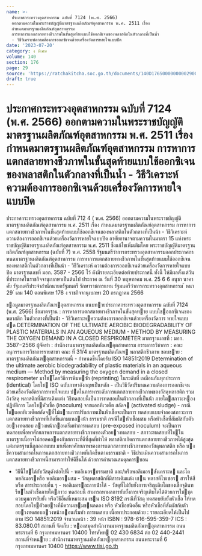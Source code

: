 ```yaml
---
name: >-
  ประกาศกระทรวงอุตสาหกรรม ฉบับที่ 7124 (พ.ศ. 2566)
  ออกตามความในพระราชบัญญัติมาตรฐานผลิตภัณฑ์อุตสาหกรรม พ.ศ. 2511 เรื่อง
  กำหนดมาตรฐานผลิตภัณฑ์อุตสาหกรรม
  การหาการแตกสลายทางชีวภาพในขั้นสุดท้ายแบบใช้ออกซิเจนของพลาสติกในตัวกลางที่เป็นน้ำ
  - วิธีวิเคราะห์ความต้องการออกซิเจนด้วยเครื่องวัดการหายใจแบบปิด
date: '2023-07-20'
category: ง พิเศษ
volume: 140
section: 176
page: 29
source: 'https://ratchakitcha.soc.go.th/documents/140D176S0000000002900.pdf'
draft: true
---
```


# ประกาศกระทรวงอุตสาหกรรม ฉบับที่ 7124 (พ.ศ. 2566) ออกตามความในพระราชบัญญัติมาตรฐานผลิตภัณฑ์อุตสาหกรรม พ.ศ. 2511 เรื่อง กำหนดมาตรฐานผลิตภัณฑ์อุตสาหกรรม การหาการแตกสลายทางชีวภาพในขั้นสุดท้ายแบบใช้ออกซิเจนของพลาสติกในตัวกลางที่เป็นน้ำ - วิธีวิเคราะห์ความต้องการออกซิเจนด้วยเครื่องวัดการหายใจแบบปิด

ประกาศกระทรวงอุตสาหกรรม ฉบับที่ 712 4 ( พ.ศ. 2566) ออกตามความในพระราชบัญญัติมาตรฐานผลิตภัณฑ์อุตสาหกรรม พ.ศ. 2511 เรื่อง กำหนดมาตรฐานผลิตภัณฑ์อุตสาหกรรม การหาการแตกสลายทางชีวภาพในขั้นสุดท้ายแบบใช้ออกซิเจนของพลาสติกในตัวกลางที่เป็นน้า - วิธีวิเคราะห์ความต้องการออกซิเจนด้วยเครื่องวัดการหายใจแบบปิด อาศัยอานาจตามความในมาตรา 15 แห่งพระราชบัญญัติมาตรฐานผลิตภัณฑ์อุตสาหกรรม พ.ศ. 2511 ซึ่งแก้ไขเพิ่มเติมโดย พระราชบัญญัติมาตรฐานผลิตภัณฑ์อุตสาหกรรม (ฉบับที่ 7) พ.ศ. 2558 รัฐมนตรีว่าการกระทรวงอุตสาหกรรมออกประกาศกาหนดมาตรฐานผลิตภัณฑ์อุตสาหกรรม การหาการแตกสลายทางชีวภาพในขั้นสุดท้ายแบบใช้ออกซิเจนของพลาสติกในตัวกลางที่เป็นน้า - วิธีวิเคราะห์ ความต้องการออกซิเจนด้วยเครื่องวัดการหายใจแบบปิด มาตรฐานเลขที่ มอก. 3587 - 2566 ไว้ ดังมีรายละเอียดต่อท้ายประกาศนี้ ทั้งนี้ ให้มีผลตั้งแต่วันที่ประกาศในราชกิจจานุเบกษาเป็นต้นไป ประกาศ ณ วันที่ 30 พฤษภาคม พ.ศ. 25 6 6 อนุชา นาคาศัย รัฐมนตรีประจำสำนักนายกรัฐมนตรี รักษาราชการแทน รัฐมนตรีว่าการกระทรวงอุตสาหกรรม ้ หนา 29 ่ เลม 140 ตอนพิเศษ 176 ง ราชกิจจานุเบกษา 20 กรกฎาคม 2566

ขอมูลมาตรฐานผลิตภัณฑอุตสาหกรรม แนบทายประกาศกระทรวงอุตสาหกรรม ฉบับที่ 7124 (พ.ศ. 2566) ชื่อมาตรฐาน : การหาการแตกสลายทางชีวภาพในขั้นสุดทาย แบบใชออกซิเจนของพลาสติก ในตัวกลางที่เป็นน้ํา - วิธีวิเคราะหความต้องการออกซิเจนด้วยเครื่องวัดการ หายใจแบบปด DETERMINATION OF THE ULTIMATE AEROBIC BIODEGRADABILITY OF PLASTIC MATERIALS IN AN AQUEOUS MEDIUM - METHOD BY MEASURING THE OXYGEN DEMAND IN A CLOSED RESPIROMETER มาตรฐานเลขที่ : มอก. 3587−2566 ผู้จัดทํา : สํานักงานมาตรฐานผลิตภัณฑอุตสาหกรรม กรรมการวิชาการ : คณะอนุกรรมการวิชาการรายสาขา คณะ ที่ 31/4 มาตรฐานผลิตภัณฑ พลาสติกชีวภาพ ขอบขาย : มาตรฐานผลิตภัณฑอุตสาหกรรมนี้ - กําหนดขึ้นโดยรับ ISO 14851:2019 Determination of the ultimate aerobic biodegradability of plastic materials in an aqueous medium — Method by measuring the oxygen demand in a closed respirometer มาใชโดยวิธีการพิมพซ้ํา (reprinting) ในระดับที่ เหมือนกันทุกประการ (identical) โดยใช ISO ฉบับภาษาอังกฤษเป็นหลัก - เป็นวิธีวัดปริมาณความต้องการออกซิเจนด้วยเครื่องวัดอัตราการหายใจแบบ ปดในการหาระดับการแตกสลายทางชีวภาพของวัสดุพลาสติก รวมถึงวัสดุ พลาสติกที่มีสารเติมแต่ง วิธีทดสอบนี้เป็นการทดสอบในตัวกลางที่เป็นน้ํา ภายใตสภาวะหองปฏิบัติการ โดยใชหัวเชื้อ (inoculum) จากแอกทิเวเต็ต สลัดจ (activated sludge) - กรณีใชแอกทิเวเต็ตสลัดจที่ไม่ผานการปรับสภาพเป็นหัวเชื้อจะเป็นการ ทดสอบแบบจําลองสภาวะการแตกสลายทางชีวภาพที่เกิดขึ้นตามแหลงน้ํา ธรรมชาติ กรณีใชหัวเชื้อผสม หรือหัวเชื้อที่สัมผัสกับตัวอยางทดสอบ ลวงหน้ากอนเริ่มทําการทดสอบ (pre-exposed inoculum) จะเป็นการ ทดสอบเพื่อหาศักยภาพการแตกสลายทางชีวภาพของตัวอยางทดสอบ - สภาวะทดสอบที่ใชในมาตรฐานนี้อาจไม่สอดคลองกับสภาวะที่ดีที่สุดที่ทําให้ พลาสติกเกิดการแตกสลายทางชีวภาพได้สูงสุด แต่มาตรฐานนี้ถูกออกแบบ มาเพื่อหาศักยภาพของการแตกสลายทางชีวภาพของวัสดุพลาสติก หรือ บงชี้ความสามารถในการแตกสลายทางชีวภาพที่เกิดขึ้นตามธรรมชาติ - วิธีประเมินความสามารถในการแตกสลายทางชีวภาพนี้สามารถทําให้ดีขึ้นได้ ด้วยการคํานวณสมดุลคารบอน

- วิธีนี้ใชได้กับวัสดุดังต่อไปนี้ - พอลิเมอรธรรมชาติ และ/หรือพอลิเมอรสังเคราะห และโคพอลิเมอรหรือ พอลิเมอรผสม - วัสดุพลาสติกที่มีสารเติมแต่ง เชน พลาสติไซเซอร สารให้สี หรือ สารประกอบอื่น ๆ - พอลิเมอรละลายน้ําได้ - วัสดุที่ไม่ยับยั้งการเจริญเติบโตของเชื้อจุลินทรียในหัวเชื้อภายใตภาวะ ทดสอบนี้ สามารถหาผลการยับยั้งการเจริญเติบโตได้ด้วยการใชชุด ควบคุมการยับยั้ง หรือวิธีอื่นที่เหมาะสม เชน ISO 8192 กรณีที่วัสดุ ทดสอบยับยั้งหัวเชื้อ ให้ทดสอบโดยใชตัวอยางที่มีความเขมขนลดลง หรือ หัวเชื้อชนิดอื่น หรือหัวเชื้อที่สัมผัสกับตัวอยางทดสอบลวงหน้ากอนเริ่มทํา การทดสอบ เนื้อหาประกอบด้วย : รายละเอียดให้เป็นไปตาม ISO 14851:2019 จํานวนหน้า : 39 หน้า ISBN : 978-616-595-359-7 ICS : 83.080.01 สถานที่ จัดเก็บ : หองสมุดสํานักงานมาตรฐานผลิตภัณฑอุตสาหกรรม ถนนพระรามที่ 6 กรุงเทพมหานคร 10400 โทรศัพท 02 430 6834 ต่อ 02 440-2441 สถานที่จําหนาย : สํานักงานมาตรฐานผลิตภัณฑอุตสาหกรรม ถนนพระรามที่ 6 กรุงเทพมหานคร 10400 https://www.tisi.go.th
